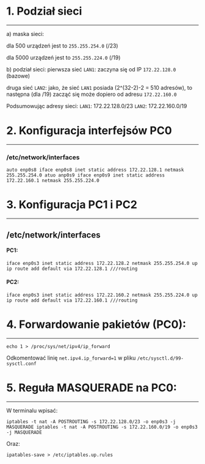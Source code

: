 # 1. Podział sieci
---------
a) maska sieci:

  dla 500 urządzeń jest to ``255.255.254.0`` (/23)
  
  dla 5000 urządzeń jest to ``255.255.224.0`` (/19)
  
b) podział sieci:
  pierwsza sieć ``LAN1``: zaczyna się od IP ``172.22.128.0`` (bazowe)
  
  druga sieć ``LAN2``: jako, że sieć ``LAN1`` posiada (2^(32-2)-2 = 510 adresów), to następna (dla /19) zacząć się może dopiero od adresu ``172.22.160.0``
  
  Podsumowując adresy sieci:
    ``LAN1``: 172.22.128.0/23
    ``LAN2``: 172.22.160.0/19

# 2. Konfiguracja interfejsów PC0
---------
### /etc/network/interfaces

``auto enp0s8
iface enp0s8 inet static
  address 172.22.128.1
  netmask 255.255.254.0
atuo anp0s9
iface enp0s9 inet static
  address 172.22.160.1
  netmask 255.255.224.0``
  
# 3. Konfiguracja PC1 i PC2
---------
## /etc/network/interfaces

#### PC1:
``iface enp0s3 inet static
  address 172.22.128.2
  netmask 255.255.254.0
up ip route add default via 172.22.128.1 ///routing ``

#### PC2:
``iface enp0s3 inet static
  address 172.22.160.2
  netmask 255.255.224.0
up ip route add default via 172.22.160.1 ///routing ``

# 4. Forwardowanie pakietów (PC0):
---------
``echo 1 > /proc/sys/net/ipv4/ip_forward``

Odkomentować linię ``net.ipv4.ip_forward=1`` w pliku ``/etc/sysctl.d/99-sysctl.conf``

# 5. Reguła MASQUERADE na PC0:
---------
W terminalu wpisać:

``iptables -t nat -A POSTROUTING -s 172.22.128.0/23 -o enp0s3 -j MASQUERADE
iptables -t nat -A POSTROUTING -s 172.22.160.0/19 -o enp0s3 -j MASQUERADE``

Oraz:

``ipatables-save > /etc/iptables.up.rules``
